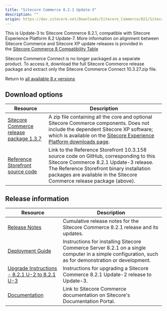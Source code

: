 ```yaml
---
title: "Sitecore Commerce 8.2.1 Update-3"
description: ""
origin: https://dev.sitecore.net/Downloads/Sitecore_Commerce/821/Sitecore_Commerce_821_Update3.aspx
---
```


This is Update-3 to Sitecore Commerce 8.2.1, compatible with Sitecore Experience Platform 8.2 Update-7. More information on alignment between Sitecore Commerce and Sitecore XP update releases is provided in the [Sitecore Commerce 8 Compatibility Table](https://kb.sitecore.net/articles/316437)

Sitecore Commerce Connect is no longer packaged as a separate product. To access it, download the full Sitecore Commerce release package and extract only the Sitecore Commerce Connect 10.3.27.zip file. 

Return to [all available 8.x versions](/downloads/Sitecore_Commerce)

## Download options

 | Resource | Description |
 | --- | --- |
 | [Sitecore Commerce release package 1.3.7](https://scdp.blob.core.windows.net/downloads/Sitecore%20Commerce/821/Sitecore%20Commerce%20821%20Update3/Secure/Sitecore.Commerce.8.2.1_U3_1.3.7.zip) | A zip file containing all the core and optional Sitecore Commerce components. Does not include the dependent Sitecore XP software; which is available on the [Sitecore Experience Platform downloads page](/Downloads/Sitecore_Experience_Platform). |
 | [Reference Storefront source code](https://github.com/Sitecore/Reference-Storefront/releases/tag/10.3.158) | Link to the Reference Storefront 10.3.158 source code on GitHub, corresponding to this Sitecore Commerce 8.2.1 Update-3 release. The Reference Storefront binary installation packages are available in the Sitecore Commerce release package (above). |

## Release information

 | Resource | Description |
 | --- | --- |
 | [Release Notes](http://commercesdn.sitecore.net/SitecoreCommerce/ReleaseNotes/en-us/index.html) | Cumulative release notes for the Sitecore Commerce 8.2.1 release and its updates. |
 | [Deployment Guide](http://commercesdn.sitecore.net/SitecoreCommerce/DeploymentGuide/en-us/index.html) | Instructions for installing Sitecore Commerce Server 8.2.1 on a single computer in a simple configuration, such as for demonstration or development. |
 | [Upgrade Instructions - 8.2.1 U-2 to 8.2.1 U-3](http://commercesdn.sitecore.net/SitecoreCommerce/UpgradeGuide/Sitecore-Commerce-8.2.1_Upgrade-U3.pdf) | Instructions for upgrading a Sitecore Commerce 8.2.1 Update-2 release to Update-3. |
 | [Documentation](https://doc.sitecore.com) | Link to Sitecore Commerce documentation on Sitecore's Documentation Portal.  <br /> |